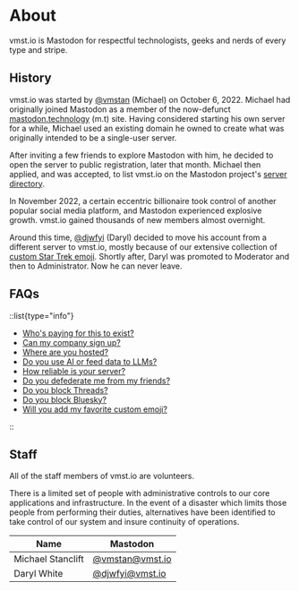 # About

vmst.io is Mastodon for respectful technologists, geeks and nerds of every type and stripe.

## History

vmst.io was started by [@vmstan](https://vmst.io/@vmstan) (Michael) on October 6, 2022.
Michael had originally joined Mastodon as a member of the now-defunct [mastodon.technology](https://ashfurrow.com/blog/mastodon-technology-shutdown/) (m.t) site.
Having considered starting his own server for a while, Michael used an existing domain he owned to create what was originally intended to be a single-user server.

After inviting a few friends to explore Mastodon with him, he decided to open the server to public registration, later that month.
Michael then applied, and was accepted, to list vmst.io on the Mastodon project's [server directory](https://joinmastodon.org/servers).

In November 2022, a certain eccentric billionaire took control of another popular social media platform, and Mastodon experienced explosive growth.
vmst.io gained thousands of new members almost overnight.

Around this time, [@djwfyi](https://vmst.io/@djwfyi) (Daryl) decided to move his account from a different server to vmst.io, mostly because of our extensive collection of [custom Star Trek emoji](/about/emoji).
Shortly after, Daryl was promoted to Moderator and then to Administrator.
Now he can never leave.

## FAQs

::list{type="info"}

- [Who's paying for this to exist?](/funding)
- [Can my company sign up?](/about/accounts#brands)
- [Where are you hosted?](/infrastructure)
- [Do you use AI or feed data to LLMs?](/about/ai)
- [How reliable is your server?](/infrastructure/monitoring)
- [Do you defederate me from my friends?](/about/federation)
- [Do you block Threads?](/about/threads)
- [Do you block Bluesky?](/about/bridges#bluesky)
- [Will you add my favorite custom emoji?](/about/emoji)

::

## Staff

All of the staff members of vmst.io are volunteers.

There is a limited set of people with administrative controls to our core applications and infrastructure.
In the event of a disaster which limits those people from performing their duties, alternatives have been identified to take control of our system and insure continuity of operations.

| Name            | Mastodon                 |
|-----------------|-------------------------------|
| Michael Stanclift | [@vmstan@vmst.io](https://vmst.io/@vmstan) |
| Daryl White     | [@djwfyi@vmst.io](https://vmst.io/@djwfyi) |

<a rel="me" href="https://vmst.io/@vmstan"></a>
<a rel="me" href="https://vmst.io/@djwfyi"></a>

